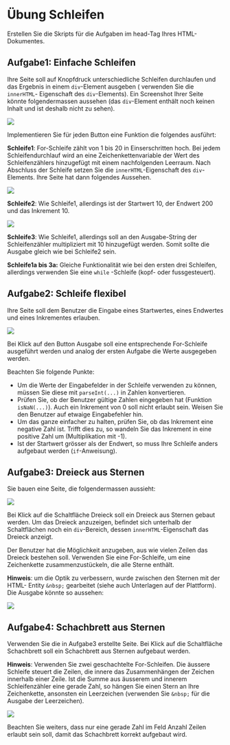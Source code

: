 # Übung Schleifen

Erstellen Sie die Skripts für die Aufgaben im head-Tag Ihres HTML-Dokumentes.

## Aufgabe1: Einfache Schleifen

Ihre Seite soll auf Knopfdruck unterschiedliche Schleifen durchlaufen und das Ergebnis in einem `div`-Element ausgeben (
verwenden Sie die `innerHTML`- Eigenschaft des `div`-Elements).
Ein Screenshot Ihrer Seite könnte folgendermassen aussehen (das `div`-Element enthält noch keinen Inhalt und ist deshalb
nicht zu sehen).

![](.resources/schleifen00.png)

Implementieren Sie für jeden Button eine Funktion die folgendes ausführt:

**Schleife1**: For-Schleife zählt von 1 bis 20 in Einserschritten hoch. Bei jedem Schleifendurchlauf wird an eine
Zeichenkettenvariable der Wert des Schleifenzählers hinzugefügt mit einem nachfolgenden Leerraum. Nach Abschluss der
Schleife setzen Sie die `innerHTML`-Eigenschaft des `div`-Elements. Ihre Seite hat dann folgendes Aussehen.

![](.resources/schleifen01.png)

**Schleife2**: Wie Schleife1, allerdings ist der Startwert 10, der Endwert 200 und das Inkrement 10.

![](.resources/schleifen02.png)

**Schleife3**: Wie Schleife1, allerdings soll an den Ausgabe-String der Schleifenzähler multipliziert mit 10 hinzugefügt
werden. Somit sollte die Ausgabe gleich wie bei Schleife2 sein.

**Schleife1a bis 3a:** Gleiche Funktionalität wie bei den ersten drei Schleifen, allerdings verwenden Sie eine `while`
-Schleife (kopf- oder fussgesteuert).

## Aufgabe2: Schleife flexibel

Ihre Seite soll dem Benutzer die Eingabe eines Startwertes, eines Endwertes und eines Inkrementes erlauben.

![](.resources/schleifen03.png)

Bei Klick auf den Button Ausgabe soll eine entsprechende For-Schleife ausgeführt werden und analog der ersten Aufgabe
die Werte ausgegeben werden.

Beachten Sie folgende Punkte:

- Um die Werte der Eingabefelder in der Schleife verwenden zu können, müssen Sie diese mit `parseInt(...)` in Zahlen
  konvertieren.
- Prüfen Sie, ob der Benutzer gültige Zahlen eingegeben hat (Funktion `isNaN(...)`). Auch ein Inkrement von 0 soll nicht
  erlaubt sein. Weisen Sie den Benutzer auf etwaige Eingabefehler hin.
- Um das ganze einfacher zu halten, prüfen Sie, ob das Inkrement eine negative Zahl ist. Trifft dies zu, so wandeln Sie
  das Inkrement in eine positive Zahl um (Multiplikation mit -1).
- Ist der Startwert grösser als der Endwert, so muss Ihre Schleife anders aufgebaut werden (`if`-Anweisung).

## Aufgabe3: Dreieck aus Sternen

Sie bauen eine Seite, die folgendermassen aussieht:

![](.resources/schleifen04.png)

Bei Klick auf die Schaltfläche Dreieck soll ein Dreieck aus Sternen gebaut werden. Um das Dreieck anzuzeigen, befindet
sich unterhalb der Schaltflächen noch ein `div`-Bereich, dessen `innerHTML`-Eigenschaft das Dreieck anzeigt.

Der Benutzer hat die Möglichkeit anzugeben, aus wie vielen Zeilen das Dreieck bestehen soll. Verwenden Sie eine
For-Schleife, um eine Zeichenkette zusammenzustückeln, die alle Sterne enthält.

**Hinweis**: um die Optik zu verbessern, wurde zwischen den Sternen mit der HTML- Entity `&nbsp;` gearbeitet (siehe auch
Unterlagen auf der Plattform).
Die Ausgabe könnte so aussehen:

![](.resources/schleifen05.png)

## Aufgabe4: Schachbrett aus Sternen

Verwenden Sie die in Aufgabe3 erstellte Seite. Bei Klick auf die Schaltfläche Schachbrett soll ein Schachbrett aus
Sternen aufgebaut werden.

**Hinweis**: Verwenden Sie zwei geschachtelte For-Schleifen. Die äussere Schleife steuert die Zeilen, die innere das
Zusammenhängen der Zeichen innerhalb einer Zeile. Ist die Summe aus äusserem und innerem Schleifenzähler eine gerade
Zahl, so hängen Sie einen Stern an Ihre Zeichenkette, ansonsten ein Leerzeichen (verwenden Sie `&nbsp;` für die Ausgabe
der Leerzeichen).

![](.resources/schleifen06.png)

Beachten Sie weiters, dass nur eine gerade Zahl im Feld Anzahl Zeilen erlaubt sein soll, damit das Schachbrett korrekt
aufgebaut wird.

